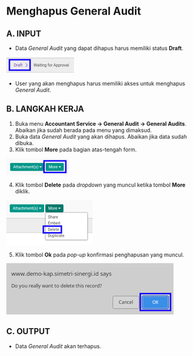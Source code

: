 # Menghapus General Audit

## A. INPUT

* Data *General Audit* yang dapat dihapus harus memiliki status **Draft**.

![](../../img/general-audit/status-draft.png)

* User yang akan menghapus harus memiliki akses untuk menghapus *General Audit*.

## B. LANGKAH KERJA

1. Buka menu **Accountant Service -> General Audit -> General Audits**. Abaikan jika sudah berada pada menu yang dimaksud.
2. Buka data *General Audit* yang akan dihapus. Abaikan jika data sudah dibuka.
3. Klik tombol **More** pada bagian atas-tengah form.

![](../../img/general-audit/tombol-more.png)

4. Klik tombol **Delete** pada *dropdown* yang muncul ketika tombol **More** diklik.

![](../../img/general-audit/tombol-more-delete.png)

5. Klik tombol **Ok** pada *pop-up* konfirmasi penghapusan yang muncul.

![](../../img/general-audit/pop-up-konfirmasi-delete.png)

## C. OUTPUT

* Data *General Audit* akan terhapus.
